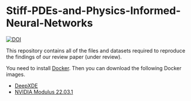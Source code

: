 # Stiff-PDEs-and-Physics-Informed-Neural-Networks

[![DOI](https://zenodo.org/badge/570563486.svg)](https://zenodo.org/badge/latestdoi/570563486)

This repository contains all of the files and datasets required to reproduce the findings of our review paper (under review). 

You need to install [Docker](https://docs.docker.com/get-docker/). Then you can download the following Docker images.

 * [DeepXDE](https://deepxde.readthedocs.io/en/latest/user/installation.html#docker)
 * [NVIDIA Modulus 22.03.1](https://nvcr.io/nvidia/modulus/modulus:22.03.1)

